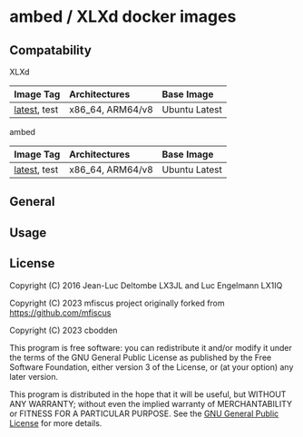 # ambed / XLXd docker images


## Compatability

XLXd

| Image Tag             | Architectures           | Base Image         |
| :-------------------- | :-----------------------| :----------------- |
| [latest](https://hub.docker.com/r/cbodden/xlxd-docker/tags), test          | x86_64, ARM64/v8        | Ubuntu Latest      |


ambed

| Image Tag             | Architectures           | Base Image         |
| :-------------------- | :-----------------------| :----------------- |
| [latest](https://hub.docker.com/r/cbodden/ambed-docker/tags), test          | x86_64, ARM64/v8        | Ubuntu Latest      |



## General


## Usage


## License

Copyright (C) 2016 Jean-Luc Deltombe LX3JL and Luc Engelmann LX1IQ

Copyright (C) 2023 mfiscus project originally forked from  https://github.com/mfiscus

Copyright (C) 2023 cbodden

This program is free software: you can redistribute it and/or modify it under the terms of the GNU General Public License as published by the Free Software Foundation, either version 3 of the License, or (at your option) any later version.

This program is distributed in the hope that it will be useful, but WITHOUT ANY WARRANTY; without even the implied warranty of MERCHANTABILITY or FITNESS FOR A PARTICULAR PURPOSE.  See the [GNU General Public License](./LICENSE) for more details.

